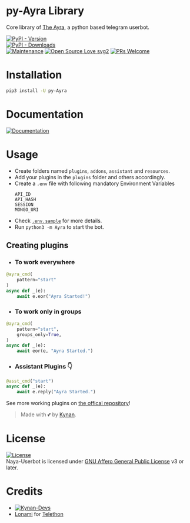 # py-Ayra Library

Core library of [The Ayra](https://github.com/naya1503/Ayra), a python based telegram userbot.

[![PyPI - Version](https://img.shields.io/pypi/v/py-Ayra?style=round)](https://pypi.org/project/py-Ayra)    
[![PyPI - Downloads](https://img.shields.io/pypi/dm/py-Ayra?label=DOWNLOADS&style=round)](https://pypi.org/project/py-Ayra)    
[![Maintenance](https://img.shields.io/badge/Maintained%3F-yes-green.svg)](https://github.com/naya1503/Naya-Userbot/graphs/commit-activity)
[![Open Source Love svg2](https://badges.frapsoft.com/os/v2/open-source.svg?v=103)](https://github.com/naya1503/Naya-Userbot)
[![PRs Welcome](https://img.shields.io/badge/PRs-welcome-brightgreen.svg?style=flat-square)](https://makeapullrequest.com)

# Installation
```bash
pip3 install -U py-Ayra
```

# Documentation 
[![Documentation](https://img.shields.io/badge/Documentation-Ayra-blue)](http://ayra.tech/)

# Usage
- Create folders named `plugins`, `addons`, `assistant` and `resources`.   
- Add your plugins in the `plugins` folder and others accordingly.   
- Create a `.env` file with following mandatory Environment Variables
   ```
   API_ID
   API_HASH
   SESSION
   MONGO_URI
   ```
- Check
[`.env.sample`](https://github.com/naya1503/py-Ayra/blob/main/.env.sample) for more details.   
- Run `python3 -m Ayra` to start the bot.   

## Creating plugins
 - ### To work everywhere

```python
@ayra_cmd(
    pattern="start"
)   
async def _(e):   
    await e.eor("Ayra Started!")   
```

- ### To work only in groups

```python
@ayra_cmd(
    pattern="start",
    groups_only=True,
)   
async def _(e):   
    await eor(e, "Ayra Started.")   
```

- ### Assistant Plugins 👇

```python
@asst_cmd("start")   
async def _(e):   
    await e.reply("Ayra Started.")   
```

See more working plugins on [the offical repository](https://github.com/naya1503/py-Ayra)!

> Made with 💕 by [Kynan](https://t.me/kenapanan).    


# License
[![License](https://www.gnu.org/graphics/agplv3-155x51.png)](LICENSE)   
Naya-Userbot is licensed under [GNU Affero General Public License](https://www.gnu.org/licenses/agpl-3.0.en.html) v3 or later.

# Credits
* [![Kynan-Devs](https://img.shields.io/static/v1?label=Kynan&message=devs&color=critical)](https://t.me/kenapanan)
* [Lonami](https://github.com/Lonami) for [Telethon](https://github.com/LonamiWebs/Telethon)
